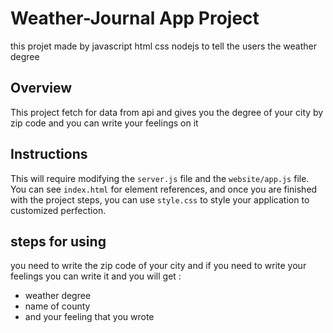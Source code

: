 # Weather-Journal App Project
this projet made by javascript html css nodejs to tell the users the weather degree 
## Overview
This project fetch for data from api and gives you the degree of your city by zip code and you can write your feelings on it 
## Instructions
This will require modifying the `server.js` file and the `website/app.js` file. You can see `index.html` for element references, and once you are finished with the project steps, you can use `style.css` to style your application to customized perfection.
## steps for using 
you need to write the zip code of your city and if you need to write your feelings you can write it and you will get :
- weather degree 
- name of county 
- and your feeling that you wrote
